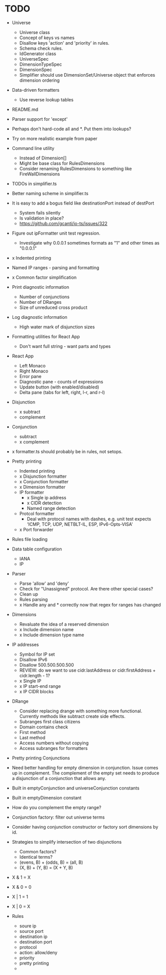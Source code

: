 # TODO

* Universe
  * Universe class
  * Concept of keys vs names
  * Disallow keys 'action' and 'priority' in rules.
  * Schema check rules.
  * IdGenerator class
  * UniverseSpec
  * DimensionTypeSpec
  * DimensionSpec
  * Simplifier should use DimensionSet/Universe object that enforces dimension ordering
* Data-driven formatters
  * Use reverse lookup tables
* README.md
* Parser support for 'except'
* Perhaps don't hard-code all and *. Put them into lookups?
* Try on more realistic example from paper
* Command line utility
  * Instead of Dimension[]
  * Might be base class for RulesDimensions
  * Consider renaming RulesDimensions to something like FireWallDimensions
* TODOs in simplifier.ts
* Better naming scheme in simplifier.ts
* It is easy to add a bogus field like destinationPort instead of destPort
  * System fails silently
  * Is validation in place?
  * https://github.com/gcanti/io-ts/issues/322
* Figure out ipFormatter unit test regression.
  * Investigate why 0.0.0.1 sometimes formats as "1" and other times as "0.0.0.1"
* x Indented printing
* Named IP ranges - parsing and formatting
* x Common factor simplification
* Print diagnostic information
  * Number of conjunctions
  * Number of DRanges
  * Size of unreduced cross product
* Log diagnostic information
  * High water mark of disjunction sizes
* Formatting utilities for React App
  * Don't want full string - want parts and types
* React App
  * Left Monaco
  * Right Monaco
  * Error pane
  * Diagnostic pane - counts of expressions
  * Update button (with enabled/disabled)
  * Delta pane (tabs for left, right, l-r, and r-l)

* Disjunction
  * x subtract
  * complement
* Conjunction
  * subtract
  * x complement
* x formatter.ts should probably be in rules, not setops.
* Pretty printing
  * Indented printing
  * x Disjunction formatter
  * x Conjunction formatter
  * x Dimension formatter
  * IP formatter
    * x Single ip address
    * x CIDR detection
    * Named range detection
  * Protcol formatter
    * Deal with protocol names with dashes, e.g. unit test expects 'ICMP, TCP, UDP, NETBLT-IL, ESP, IPv6-Opts-VISA'
  * x Port forwarder

* Rules file loading
* Data table configuration
  * IANA
  * IP
* Parser
  * Parse 'allow' and 'deny'
  * Check for "Unassigned" protocol. Are there other special cases?
  * Clean up
  * Rules parsing
  * x Handle any and * correctly now that regex for ranges has changed
* Dimensions
  * Revaluate the idea of a reserved dimension
  * x Include dimension name
  * x Include dimension type name
* IP addresses
  * Symbol for IP set
  * Disallow IPv6
  * Disallow 500.500.500.500
  * REVIEW: do we want to use cidr.lastAddress or cidr.firstAddress + cidr.length - 1?
  * x Single IP
  * x IP start-end range
  * x IP CIDR blocks

* DRange
  * Consider replacing drange with something more functional. Currently methods like subtract create side effects.
  * Subranges first class citizens
  * Domain contains check
  * First method
  * Last method
  * Access numbers without copying
  * Access subranges for formatters
* Pretty printing Conjunctions
* Need better handling for empty dimension in conjunction. Issue comes up in complement. The complement of the empty set needs to produce a disjunction of a conjunction that allows any.
* Built in emptyConjunction and universeConjunction constants
* Built in emptyDimension constant
* How do you complement the empty range?
* Conjunction factory: filter out universe terms
* Consider having conjunction constructor or factory sort dimensions by id.
* Strategies to simplify intersection of two disjunctions
  * Common factors?
  * Identical terms?
  * (evens, B) + (odds, B) = (all, B)
  * (X, B) + (Y, B) = (X + Y, B)
* X & 1 = X
* X & 0 = 0
* X | 1 = 1
* X | 0 = X
* Rules
  * soure ip
  * source port
  * destination ip
  * destination port
  * protocol
  * action: allow/deny
  * priority
  * pretty printing
  * 
